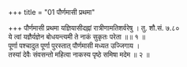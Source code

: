 +++
title = "01 पौर्णमासी प्रथमा"

+++
पौर्णमासी प्रथमा यज्ञियासीदह्नां रात्रीणामतिशर्वरेषु । तु. शौ.सं. ७.८०  
ये त्वां यज्ञैर्यज्ञेन बोधयन्त्यमी ते नाकं सुकृतः परेता ॥॥ १ ॥  
पूर्णा पश्चादुत पूर्णा पुरस्तात् पौर्णमासी मध्यत उज्जिगाय ।  
तस्यां देवैः संवसन्तो महित्वा नाकस्य पृष्ठे समिषा मदेम ॥ २ ॥